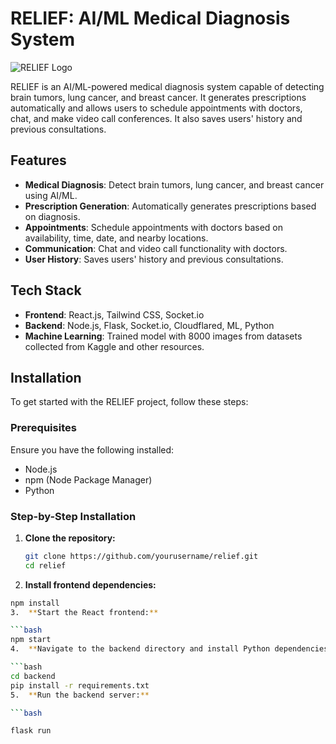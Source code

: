 # RELIEF: AI/ML Medical Diagnosis System

![RELIEF Logo](path-to-your-logo.png)

RELIEF is an AI/ML-powered medical diagnosis system capable of detecting brain tumors, lung cancer, and breast cancer. It generates prescriptions automatically and allows users to schedule appointments with doctors, chat, and make video call conferences. It also saves users' history and previous consultations.

## Features

- **Medical Diagnosis**: Detect brain tumors, lung cancer, and breast cancer using AI/ML.
- **Prescription Generation**: Automatically generates prescriptions based on diagnosis.
- **Appointments**: Schedule appointments with doctors based on availability, time, date, and nearby locations.
- **Communication**: Chat and video call functionality with doctors.
- **User History**: Saves users' history and previous consultations.

## Tech Stack

- **Frontend**: React.js, Tailwind CSS, Socket.io
- **Backend**: Node.js, Flask, Socket.io, Cloudflared, ML, Python
- **Machine Learning**: Trained model with 8000 images from datasets collected from Kaggle and other resources.

## Installation

To get started with the RELIEF project, follow these steps:

### Prerequisites

Ensure you have the following installed:

- Node.js
- npm (Node Package Manager)
- Python

### Step-by-Step Installation

1. **Clone the repository:**

   ```bash
   git clone https://github.com/yourusername/relief.git
   cd relief
2. **Install frontend dependencies:**

```bash
npm install
3.  **Start the React frontend:**

```bash
npm start
4.  **Navigate to the backend directory and install Python dependencies:**

```bash
cd backend
pip install -r requirements.txt
5.  **Run the backend server:**

```bash

flask run

